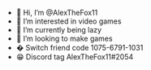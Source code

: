 - 👋 Hi, I’m @AlexTheFox11
- 👀 I’m interested in video games
- 🌱 I’m currently being lazy
- 💞️ I’m looking to make games
- � Switch friend code 1075-6791-1031
- 😁 Discord tag AlexTheFox11#2054

<!---
AlexTheFox11/AlexTheFox11 is a ✨ special ✨ repository because its `README.md` (this file) appears on your GitHub profile.
You can click the Preview link to take a look at your changes.
--->
